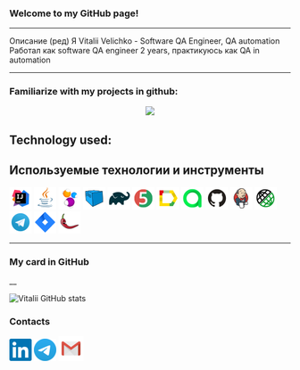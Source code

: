### Welcome to my GitHub page!

---

Описание (ред)
Я Vitalii Velichko - Software QA Engineer, QA automation
Работал как software QA engineer 2 years, практикуюсь как QA in automation

---
### Familiarize with my projects in github:
<p align="center">
  <img src="images/Github_projects.PNG">
</p>

## Technology used:
## Используемые технологии и инструменты
![Intelij_IDEA](images/icons/Intelij_IDEA.png)
![Java](images/icons/Java.png)
![Selenide](images/icons/Selenide.png)
![Selenoid](images/icons/Selenoid.png)
![Gradle](images/icons/Gradle.png)
![JUnit5](images/icons/JUnit5.png)
![Allure Report](images/icons/Allure_Report.png)
![AllureTestOps](images/icons/AllureTestOps.png)
![Github](images/icons/Github.png)
![Jenkins](images/icons/Jenkins.png)
![Rest-Assured](images/icons/Rest-Assured.png)
![Telegram](images/icons/Telegram.png)
![Jira](images/icons/Jira.png)
![Lombok](images/icons/Lombok.png)

___

### My card in GitHub
   
 <!--
 [![Vitalii GitHub stats](https://github-readme-stats.vercel.app/api?username=silens088)](https://github.com/silens088/github-readme-stats)
 or
_-->__
 ![Vitalii GitHub stats](https://github-readme-stats.vercel.app/api?username=silens088&show_icons=true&theme=radical)

### Contacts

[![Linkedin](images/LinkedIn_logo.png)](https://linkedin.com/in/vvvelichko) [![Telegram](images/Telegram1.png)](https://t.me/Vitalii088) [![Email](images/Gmail_Icon.png)](mailto:silens088@gmail.com) 

<!--
**silens088/silens088** is a ✨ _special_ ✨ repository because its `README.md` (this file) appears on your GitHub profile.

Here are some ideas to get you started:

- 🔭 I’m currently working on ...
- 🌱 I’m currently learning ...
- 👯 I’m looking to collaborate on ...
- 🤔 I’m looking for help with ...
- 💬 Ask me about ...
- 📫 How to reach me: ...
- 😄 Pronouns: ...
- ⚡ Fun fact: ...
-->
